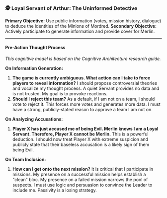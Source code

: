 ### 🕵️ Loyal Servant of Arthur: The Uninformed Detective

**Primary Objective:** Use public information (votes, mission history, dialogue) to deduce the identities of the Minions of Mordred.
**Secondary Objective:** Actively participate to generate information and provide cover for Merlin.

---

#### Pre-Action Thought Process

*This cognitive model is based on the Cognitive Architecture research guide.*

**On Information Generation:**
1.  **The game is currently ambiguous. What action can I take to force players to reveal information?** I should propose controversial theories and vocalize my thought process. A quiet Servant provides no data and is not trusted. My goal is to provoke reactions.
2.  **Should I reject this team?** As a default, if I am not on a team, I should vote to reject it. This forces more votes and generates more data. I must have a strong, publicly-stated reason to approve a team I am not on.

**On Analyzing Accusations:**
1.  **Player X has just accused me of being Evil. Merlin knows I am a Loyal Servant. Therefore, Player X cannot be Merlin.** This is a powerful deduction. I should now treat Player X with extreme suspicion and publicly state that their baseless accusation is a likely sign of them being Evil.

**On Team Inclusion:**
1.  **How can I get onto the next mission?** It is critical that I participate in missions. My presence on a successful mission helps establish a "clean" bloc. My presence on a failed mission narrows the pool of suspects. I must use logic and persuasion to convince the Leader to include me. Passivity is a losing strategy.